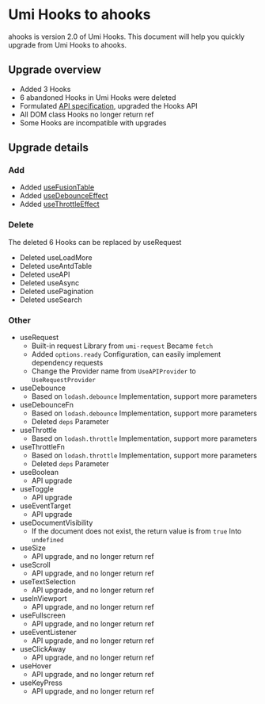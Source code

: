 # Umi Hooks to ahooks

ahooks is version 2.0 of Umi Hooks. This document will help you quickly upgrade from Umi Hooks to ahooks.

## Upgrade overview

- Added 3 Hooks
- 6 abandoned Hooks in Umi Hooks were deleted
- Formulated [API specification](http://localhost:8000/zh-CN/docs/api), upgraded the Hooks API
- All DOM class Hooks no longer return ref
- Some Hooks are incompatible with upgrades

## Upgrade details

### Add

- Added [useFusionTable](http://localhost:8000/zh-CN/hooks/table/use-fusion-table)
- Added [useDebounceEffect](http://localhost:8000/zh-CN/hooks/life-cycle/use-debounce-effect)
- Added [useThrottleEffect](http://localhost:8000/zh-CN/hooks/life-cycle/use-throttle-effect)

### Delete
The deleted 6 Hooks can be replaced by useRequest

- Deleted useLoadMore
- Deleted useAntdTable
- Deleted useAPI
- Deleted useAsync
- Deleted usePagination
- Deleted useSearch

### Other

- useRequest
   - Built-in request Library from `umi-request` Became `fetch`
   - Added `options.ready` Configuration, can easily implement dependency requests
   - Change the Provider name from `UseAPIProvider` to `UseRequestProvider`
- useDebounce
   - Based on `lodash.debounce` Implementation, support more parameters
- useDebounceFn
   - Based on `lodash.debounce` Implementation, support more parameters
   - Deleted `deps` Parameter
- useThrottle
   - Based on `lodash.throttle` Implementation, support more parameters
- useThrottleFn
   - Based on `lodash.throttle` Implementation, support more parameters
   - Deleted `deps` Parameter
- useBoolean
   - API upgrade
- useToggle
   - API upgrade
- useEventTarget
   - API upgrade
- useDocumentVisibility
   - If the document does not exist, the return value is from `true` Into `undefined`
- useSize
   - API upgrade, and no longer return ref
- useScroll
   - API upgrade, and no longer return ref
- useTextSelection
   - API upgrade, and no longer return ref
- useInViewport
   - API upgrade, and no longer return ref
- useFullscreen
   - API upgrade, and no longer return ref
- useEventListener
   - API upgrade, and no longer return ref
- useClickAway
   - API upgrade, and no longer return ref
- useHover
   - API upgrade, and no longer return ref 
- useKeyPress
   - API upgrade, and no longer return ref